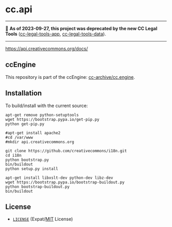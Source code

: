 # cc.api

----

🛑 **As of 2023-09-27, this project was deprecated by the new CC Legal Tools**
([cc-legal-tools-app][app], [cc-legal-tools-data][data]).

[app]: https://github.com/creativecommons/cc-legal-tools-app
[data]: https://github.com/creativecommons/cc-legal-tools-data

----

https://api.creativecommons.org/docs/


## ccEngine

This repository is part of the ccEngine: [cc-archive/cc.engine][cc-engine].

[cc-engine]: https://github.com/cc-archive/cc.engine


## Installation

To build/install with the current source:

    apt-get remove python-setuptools
    wget https://bootstrap.pypa.io/get-pip.py
    python get-pip.py

    #apt-get install apache2
    #cd /var/www
    #mkdir api.creativecommons.org

    git clone https://github.com/creativecommons/i18n.git
    cd i18n
    python bootstrap.py
    bin/buildout
    python setup.py install

    apt-get install libxslt-dev python-dev libz-dev
    wget https://bootstrap.pypa.io/bootstrap-buildout.py
    python bootstrap-buildout.py
    bin/buildout


## License

- [`LICENSE`](LICENSE) (Expat/[MIT][mit] License)

[mit]: http://www.opensource.org/licenses/MIT "The MIT License | Open Source Initiative"
